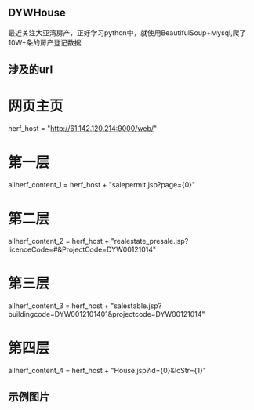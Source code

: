 ## DYWHouse
最近关注大亚湾房产，正好学习python中，就使用BeautifulSoup+Mysql,爬了10W+条的房产登记数据

## 涉及的url

# 网页主页
herf_host = "http://61.142.120.214:9000/web/"
# 第一层
allherf_content_1 = herf_host + "salepermit.jsp?page={0}"
# 第二层
allherf_content_2 = herf_host + "realestate_presale.jsp?licenceCode=#&ProjectCode=DYW00121014"
# 第三层
allherf_content_3 = herf_host + "salestable.jsp?buildingcode=DYW0012101401&projectcode=DYW00121014"
# 第四层
allherf_content_4 = herf_host + "House.jsp?id={0}&lcStr={1}"

## 示例图片
